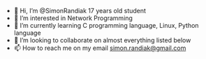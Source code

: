 - 👋 Hi, I’m @SimonRandiak 17 years old student 
- 👀 I’m interested in Network Programming
- 🌱 I’m currently learning C programming language, Linux, Python language
- 💞️ I’m looking to collaborate on almost everything listed below 
- 📫 How to reach me on my email simon.randiak@gmail.com

<!---
SimonRandiak/SimonRandiak is a ✨ special ✨ repository because its `README.md` (this file) appears on your GitHub profile.
You can click the Preview link to take a look at your changes.
--->
